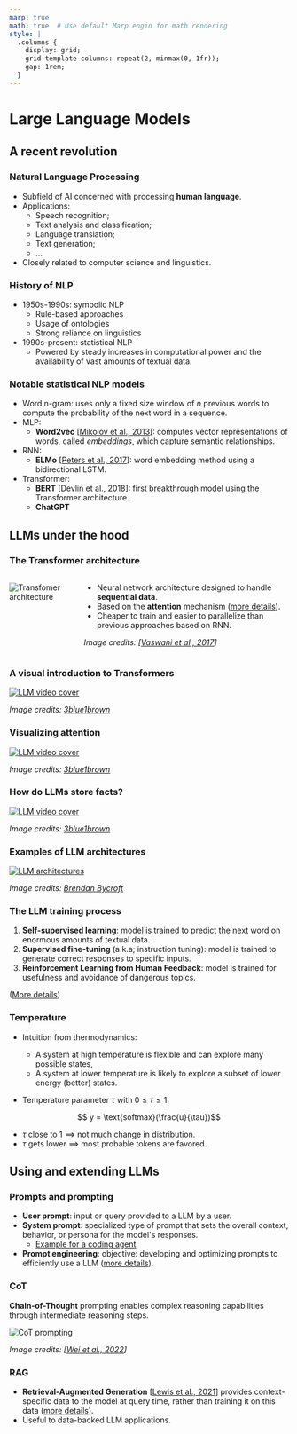 ```yaml
---
marp: true
math: true  # Use default Marp engin for math rendering
style: |
  .columns {
    display: grid;
    grid-template-columns: repeat(2, minmax(0, 1fr));
    gap: 1rem;
  }
---
```


<!-- Apply header and footer to first slide only -->
<!-- _header: "[![Bordeaux INP logo](../../images/ensc_logo.jpg)](https://www.bordeaux-inp.fr)" -->
<!-- _footer: "[Baptiste Pesquet](https://www.bpesquet.fr)" -->
<!-- headingDivider: 5 -->

# Large Language Models

<!-- Show pagination, starting with second slide -->
<!-- paginate: true -->

## A recent revolution

### Natural Language Processing

- Subfield of AI concerned with processing **human language**.
- Applications:
  - Speech recognition;
  - Text analysis and classification;
  - Language translation;
  - Text generation;
  - ...
- Closely related to computer science and linguistics.

### History of NLP

- 1950s-1990s: symbolic NLP
  - Rule-based approaches
  - Usage of ontologies
  - Strong reliance on linguistics
- 1990s-present: statistical NLP
  - Powered by steady increases in computational power and the availability of vast amounts of textual data.

### Notable statistical NLP models

- Word n-gram: uses only a fixed size window of $n$ previous words to compute the probability of the next word in a sequence.
- MLP:
  - **Word2vec** [[Mikolov et al., 2013](https://arxiv.org/pdf/1301.3781)]: computes vector representations of words, called *embeddings*, which capture semantic relationships.
- RNN:
  - **ELMo** [[Peters et al., 2017](https://arxiv.org/abs/1802.05365)]: word embedding method using a bidirectional LSTM.
- Transformer:
  - **BERT** [[Devlin et al., 2018](https://arxiv.org/abs/1810.04805v2)]: first breakthrough model using the Transformer architecture.
  - **ChatGPT**

## LLMs under the hood

### The Transformer architecture

<div class="columns">
<div>

![Transfomer architecture](images/transformer.png)

</div>
<div>

- Neural network architecture designed to handle **sequential data**.
- Based on the **attention** mechanism ([more details](https://lilianweng.github.io/posts/2018-06-24-attention/)).
- Cheaper to train and easier to parallelize than previous approaches based on RNN.

*Image credits: [[Vaswani et al., 2017](http://arxiv.org/abs/1706.03762)]*

</div>
</div>

### A visual introduction to Transformers

[![LLM video cover](images/3b1b_llm1.jpg)](https://www.3blue1brown.com/lessons/gpt)

*Image credits: [3blue1brown](https://www.3blue1brown.com/topics/neural-networks)*

### Visualizing attention

[![LLM video cover](images/3b1b_llm2.jpg)](https://www.3blue1brown.com/lessons/attention)

*Image credits: [3blue1brown](https://www.3blue1brown.com/topics/neural-networks)*

### How do LLMs store facts?

[![LLM video cover](images/3b1b_llm3.jpg)](https://www.3blue1brown.com/lessons/mlp)

*Image credits: [3blue1brown](https://www.3blue1brown.com/topics/neural-networks)*

### Examples of LLM architectures

[![LLM architectures](images/lmm_architectures.png)](https://bbycroft.net/llm)

*Image credits: [Brendan Bycroft](https://bbycroft.net/)*

### The LLM training process

1. **Self-supervised learning**: model is trained to predict the next word on enormous amounts of textual data.
1. **Supervised fine-tuning** (a.k.a; instruction tuning): model is trained to generate correct responses to specific inputs.
1. **Reinforcement Learning from Human Feedback**: model is trained for usefulness and avoidance of dangerous topics.

([More details](https://masteringllm.medium.com/llm-training-a-simple-3-step-guide-you-wont-find-anywhere-else-98ee218809e5))

### Temperature

- Intuition from thermodynamics:
  - A system at high temperature is flexible and can explore many possible states,
  - A system at lower temperature is likely to explore a subset of lower energy (better) states.

- Temperature parameter $\tau$ with $0 \le \tau \le 1$.

$$ y = \text{softmax}(\frac{u}{\tau})$$

- $\tau$ close to $1$ $\implies$ not much change in distribution.
- $\tau$ gets lower $\implies$ most probable tokens are favored.

## Using and extending LLMs

### Prompts and prompting

- **User prompt**: input or query provided to a LLM by a user.
- **System prompt**: specialized type of prompt that sets the overall context, behavior, or persona for the model's responses.
  - [Example for a coding agent](https://github.com/x1xhlol/system-prompts-and-models-of-ai-tools/blob/main/Cursor%20Prompts/Agent%20Prompt.txt)
- **Prompt engineering**: objective: developing and optimizing prompts to efficiently use a LLM ([more details](https://www.promptingguide.ai/)).

### CoT

**Chain-of-Thought** prompting  enables complex reasoning capabilities through intermediate reasoning steps.

![CoT prompting](images/cot_prompting.webp)

*Image credits: [[Wei et al., 2022](https://arxiv.org/abs/2201.11903)]*

### RAG

- **Retrieval-Augmented Generation** [[Lewis et al., 2021](https://arxiv.org/pdf/2005.11401)] provides context-specific data to the model at query time, rather than training it on this data ([more details](https://blogs.nvidia.com/blog/what-is-retrieval-augmented-generation/)).
- Useful to data-backed LLM applications.
